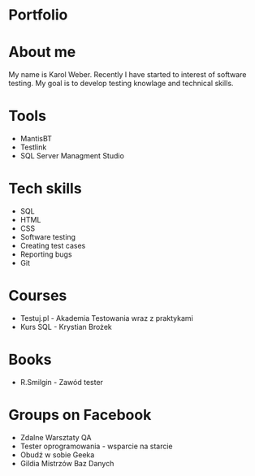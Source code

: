# Portfolio
# About me
  My name is Karol Weber. Recently I have started to interest of software testing. My goal is to develop testing knowlage and technical   skills.

# Tools
 - MantisBT
 - Testlink
 - SQL Server Managment Studio

# Tech skills
 - SQL
 - HTML
 - CSS
 - Software testing
 - Creating test cases
 - Reporting bugs
 - Git

# Courses
 - Testuj.pl - Akademia Testowania wraz z praktykami
 - Kurs SQL - Krystian Brożek
  
# Books
 - R.Smilgin - Zawód tester
  
# Groups on Facebook
 - Zdalne Warsztaty QA
 - Tester oprogramowania - wsparcie na starcie
 - Obudź w sobie Geeka
 - Gildia Mistrzów Baz Danych
